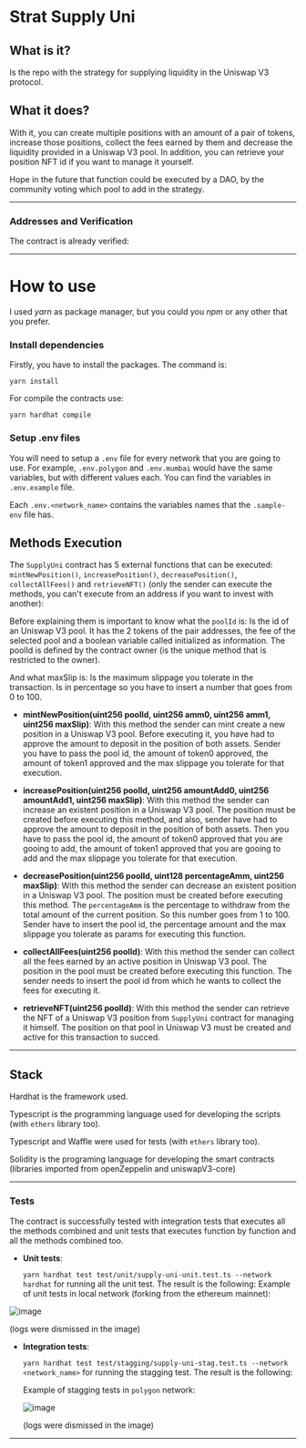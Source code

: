 # Strat Supply Uni

## What is it?

Is the repo with the strategy for supplying liquidity in the Uniswap V3 protocol.

## What it does?

With it, you can create multiple positions with an amount of a pair of tokens, increase those positions, collect the fees earned by them and decrease the liquidity provided in a Uniswap V3 pool. In addition, you can retrieve your position NFT id if you want to manage it yourself.

Hope in the future that function could be executed by a DAO, by the community voting which pool to add in the strategy.

---

### Addresses and Verification

The contract is already verified:

---

# How to use

I used _yarn_ as package manager, but you could you _npm_ or any other that you prefer.

### Install dependencies

Firstly, you have to install the packages. The command is:

`yarn install`

For compile the contracts use:

`yarn hardhat compile`

### Setup .env files

You will need to setup a `.env` file for every network that you are going to use.
For example, `.env.polygon` and `.env.mumbai` would have the same variables, but with different values each. You can find the variables in `.env.example` file.

Each `.env.<network_name>` contains the variables names that the `.sample-env` file has.

## Methods Execution

The `SupplyUni` contract has 5 external functions that can be executed: `mintNewPosition()`, `increasePosition()`, `decreasePosition()`, `collectAllFees()` and `retrieveNFT()` (only the sender can execute the methods, you can't execute from an address if you want to invest with another):

Before explaining them is important to know what the `poolId` is:
Is the id of an Uniswap V3 pool. It has the 2 tokens of the pair addresses, the fee of the selected pool and a boolean variable called initialized as information. The poolId is defined by the contract owner (is the unique method that is restricted to the owner).

And what maxSlip is:
Is the maximum slippage you tolerate in the transaction. Is in percentage so you have to insert a number that goes from 0 to 100.

- **mintNewPosition(uint256 poolId, uint256 amm0, uint256 amm1, uint256 maxSlip)**:
  With this method the sender can mint create a new position in a Uniswap V3 pool. Before executing it, you have had to approve the amount to deposit in the position of both assets.
  Sender you have to pass the pool id, the amount of token0 approved, the amount of token1 approved and the max slippage you tolerate for that execution.

- **increasePosition(uint256 poolId, uint256 amountAdd0, uint256 amountAdd1, uint256 maxSlip)**:
  With this method the sender can increase an existent position in a Uniswap V3 pool. The position must be created before executing this method, and also, sender have had to approve the amount to deposit in the position of both assets. Then you have to pass the pool id, the amount of token0 approved that you are gooing to add, the amount of token1 approved that you are gooing to add and the max slippage you tolerate for that execution.
- **decreasePosition(uint256 poolId, uint128 percentageAmm, uint256 maxSlip)**:
  With this method the sender can decrease an existent position in a Uniswap V3 pool. The position must be created before executing this method.
  The `percentageAmm` is the percentage to withdraw from the total amount of the current position. So this number goes from 1 to 100.
  Sender have to insert the pool id, the percentage amount and the max slippage you tolerate as params for executing this function.
- **collectAllFees(uint256 poolId)**:
  With this method the sender can collect all the fees earned by an active position in Uniswap V3 pool. The position in the pool must be created before executing this function. The sender needs to insert the pool id from which he wants to collect the fees for executing it.
- **retrieveNFT(uint256 poolId)**:
  With this method the sender can retrieve the NFT of a Uniswap V3 position from `SupplyUni` contract for managing it himself. The position on that pool in Uniswap V3 must be created and active for this transaction to succed.

---

## Stack

Hardhat is the framework used.

Typescript is the programming language used for developing the scripts (with `ethers` library too).

Typescript and Waffle were used for tests (with `ethers` library too).

Solidity is the programing language for developing the smart contracts (libraries imported from openZeppelin and uniswapV3-core)

---

### Tests

The contract is successfully tested with integration tests that executes all the methods combined and unit tests that executes function by function and all the methods combined too.

- **Unit tests**:

  `yarn hardhat test test/unit/supply-uni-unit.test.ts --network hardhat` for running all the unit test. The result is the following:
  Example of unit tests in local network (forking from the ethereum mainnet):

![image](https://user-images.githubusercontent.com/71539596/185839028-c68c4acc-634a-4e38-84b1-1e9f786dfbef.png)

(logs were dismissed in the image)

- **Integration tests**:

  `yarn hardhat test test/stagging/supply-uni-stag.test.ts --network <network_name>` for running the stagging test. The result is the following:

  Example of stagging tests in `polygon` network:

  ![image](https://user-images.githubusercontent.com/71539596/185839063-ce509225-362d-425e-b29f-b8a0b2d6d6c2.png)

  (logs were dismissed in the image)

---
